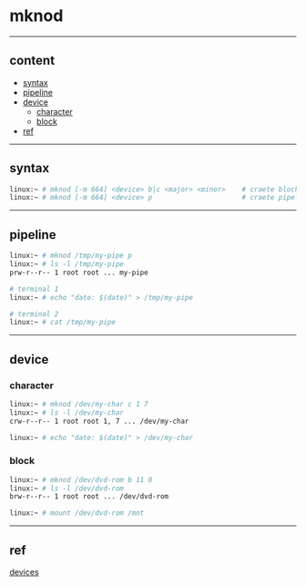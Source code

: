 # mknod

---

## content

- [syntax](#syntax)
- [pipeline](#pipeline)
- [device](#device)
  - [character](#character)
  - [block](#block)
- [ref](#ref)

---

## syntax

```bash
linux:~ # mknod [-m 664] <device> b|c <major> <minor>    # craete block / character device
linux:~ # mknod [-m 664] <device> p                      # craete pipeline
```

---

## pipeline

```bash
linux:~ # mknod /tmp/my-pipe p
linux:~ # ls -l /tmp/my-pipe
prw-r--r-- 1 root root ... my-pipe

# terminal 1
linux:~ # echo "date: $(date)" > /tmp/my-pipe

# terminal 2
linux:~ # cat /tmp/my-pipe
```

---

## device

### character

```bash
linux:~ # mknod /dev/my-char c 1 7
linux:~ # ls -l /dev/my-char
crw-r--r-- 1 root root 1, 7 ... /dev/my-char

linux:~ # echo "date: $(date)" > /dev/my-char
```

### block

```bash
linux:~ # mknod /dev/dvd-rom b 11 0
linux:~ # ls -l /dev/dvd-rom
brw-r--r-- 1 root root ... /dev/dvd-rom

linux:~ # mount /dev/dvd-rom /mnt
```

---

## ref

[devices](https://www.kernel.org/doc/Documentation/admin-guide/devices.txt)
